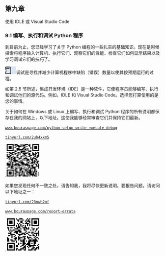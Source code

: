## 第九章

使用 IDLE 或 Visual Studio Code

### 9.1 编写、执行和调试 Python 程序

到目前为止，您已经学习了关于 Python 编程的一些扎实的基础知识。现在是时候探索将程序输入计算机、执行它们、观察它们的性能、检查它们如何显示结果以及学习调试它们的技巧了。

![](img/remember.jpg)调试是寻找并减少计算机程序中缺陷（错误）数量以使其按预期运行的过程。

如第 2.5 节所述，集成开发环境（IDE）是一种软件，它使程序员能够编写、执行和调试他们的源代码。例如，IDLE 和 Visual Studio Code。选择您打算使用的是您的事情。

关于如何在 Windows 或 Linux 上编写、执行和调试 Python 程序的所有说明都保存在我的网站上，以下地址。这使我能够经常审查它们并保持它们最新。

[`www.bouraspage.com/python-setup-write-execute-debug`](https://www.bouraspage.com/python-setup-write-execute-debug)

[`tinyurl.com/2uh4xxm5`](https://tinyurl.com/2uh4xxm5)

.![Image](img/chapter03-01.png)

如果您发现任何不一致之处，请告知我，我将尽快更新说明。要报告问题，请访问以下地址之一：

[`tinyurl.com/28nwh2nf`](https://tinyurl.com/28nwh2nf)

[`www.bouraspage.com/report-errata`](https://www.bouraspage.com/report-errata)

.![Image](img/chapter00-01.png)
